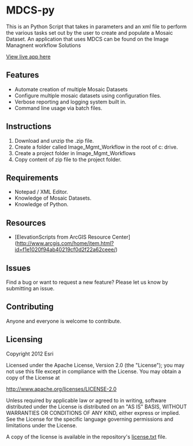 # MDCS-py

This is an Python Script that takes in parameters and an xml file to perform the various tasks set out by the user to create and populate a Mosaic Dataset.
An application that uses MDCS can be found on the Image Managnent workflow Solutions

[View live app here]( http://www.arcgis.com/home/item.html?id=f1e1020f94ab40219cf0d2f22a62ceee/)


## Features
* Automate creation of multiple Mosaic Datasets
* Configure multiple mosaic datasets using configuration files.
* Verbose reporting and logging system built in. 
* Command line usage via batch files. 

## Instructions

1. Download and unzip the .zip file.
2. Create a folder called Image_Mgmt_Workflow in the root of c: drive.
3. Create a project folder in Image_Mgmt_Workflows
4. Copy content of zip file to the project folder. 

## Requirements

* Notepad / XML Editor.
* Knowledge of Mosaic Datasets.
* Knowledge of Python.

## Resources

* [ElevationScripts from ArcGIS Resource Center] (http://www.arcgis.com/home/item.html?id=f1e1020f94ab40219cf0d2f22a62ceee/)

## Issues

Find a bug or want to request a new feature?  Please let us know by submitting an issue.

## Contributing

Anyone and everyone is welcome to contribute. 

## Licensing
Copyright 2012 Esri

Licensed under the Apache License, Version 2.0 (the "License");
you may not use this file except in compliance with the License.
You may obtain a copy of the License at

   http://www.apache.org/licenses/LICENSE-2.0

Unless required by applicable law or agreed to in writing, software
distributed under the License is distributed on an "AS IS" BASIS,
WITHOUT WARRANTIES OR CONDITIONS OF ANY KIND, either express or implied.
See the License for the specific language governing permissions and
limitations under the License.

A copy of the license is available in the repository's [license.txt]( https://raw.github.com/Esri/mdcs-py/master/license.txt) file.
